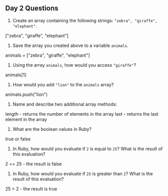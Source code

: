 ## Day 2 Questions

1. Create an array containing the following strings: `"zebra", "giraffe", "elephant"`.

["zebra", "giraffe", "elephant"]

1. Save the array you created above to a variable `animals`.

animals = ["zebra", "giraffe", "elephant"]

1. Using the array `animals`, how would you access `"giraffe"`?

animals[1]

1. How would you add `"lion"` to the `animals` array?

animals.push("lion")

1. Name and describe two additional array methods:

length - returns the number of elements in the array
last - returns the last element in the array

1. What are the boolean values in Ruby?

true or false

1. In Ruby, how would you evaluate if `2` is equal to `25`? What is the result of this evaluation?

2 == 25  -  the result is false

1. In Ruby, how would you evaluate if `25` is greater than `2`? What is the result of this evaluation?

25 > 2  -  the result is true

